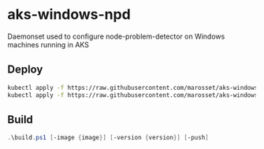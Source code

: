 # aks-windows-npd

Daemonset used to configure node-problem-detector on Windows machines running in AKS

## Deploy

```bash
kubectl apply -f https://raw.githubusercontent.com/marosset/aks-windows-npd/main/win-npd-rbac.yaml
kubectl apply -f https://raw.githubusercontent.com/marosset/aks-windows-npd/main/win-npd.yaml

```

## Build

```powershell
.\build.ps1 [-image {image}] [-version {version}] [-push]
```
